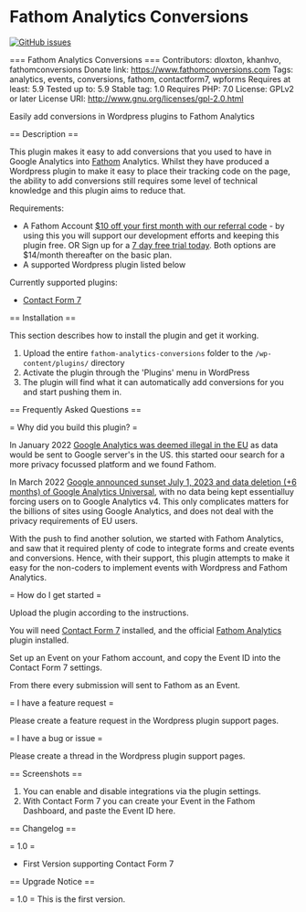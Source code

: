 # Fathom Analytics Conversions

[![GitHub issues](https://img.shields.io/github/issues/65/fathom-analytics-conversions)](https://github.com/65/fathom-analytics-conversions/issues) 

=== Fathom Analytics Conversions ===
Contributors: dloxton, khanhvo, fathomconversions
Donate link: https://www.fathomconversions.com
Tags: analytics, events, conversions, fathom, contactform7, wpforms
Requires at least: 5.9
Tested up to: 5.9
Stable tag: 1.0
Requires PHP: 7.0
License: GPLv2 or later
License URI: http://www.gnu.org/licenses/gpl-2.0.html

Easily add conversions in Wordpress plugins to Fathom Analytics

== Description ==

This plugin makes it easy to add conversions that you used to have in Google Analytics into [Fathom](https://usefathom.com) Analytics. Whilst they have produced a Wordpress plugin to make it easy to place their tracking code on the page, the ability to add conversions still requires some level of technical knowledge and this plugin aims to reduce that. 

Requirements:
*   A Fathom Account [$10 off your first month with our referral code](https://usefathom.com/ref/LBSJIU) - by using this you will support our development efforts and keeping this plugin free. OR Sign up for a [7 day free trial today](https://app.usefathom.com/register). Both options are $14/month thereafter on the basic plan.
*   A supported Wordpress plugin listed below

Currently supported plugins: 

*   [Contact Form 7](https://wordpress.org/plugins/contact-form-7/)

== Installation ==

This section describes how to install the plugin and get it working.

1. Upload the entire `fathom-analytics-conversions` folder to the `/wp-content/plugins/` directory
1. Activate the plugin through the 'Plugins' menu in WordPress
1. The plugin will find what it can automatically add conversions for you and start pushing them in. 


== Frequently Asked Questions ==

= Why did you build this plugin? =

In January 2022 [Google Analytics was deemed illegal in the EU](https://www.sixfive.com.au/2022/02/austrian-dpa-rules-that-google-analytics-is-not-gdpr-compliant/) as data would be sent to Google server's in the US. this started oour search for a more privacy focussed platform and we found Fathom. 

In March 2022 [Google announced sunset July 1, 2023 and data deletion (+6 months) of Google Analytics Universal](https://www.searchenginejournal.com/google-sunsetting-universal-analytics-in-2023/442168/), with no data being kept essentialluy forcing users on to Google Analytics v4. This only complicates matters for the billions of sites using Google Analytics, and does not deal with the privacy requirements of EU users. 

With the push to find another solution, we started with Fathom Analytics, and saw that it required plenty of code to integrate forms and create events and conversions. Hence, with their support, this plugin attempts to make it easy for the non-coders to implement events with Wordpress and Fathom Analytics. 

= How do I get started =

Upload the plugin according to the instructions. 

You will need [Contact Form 7](https://wordpress.org/plugins/contact-form-7/) installed, and the official [Fathom Analytics](https://wordpress.org/plugins/fathom-analytics/) plugin installed.

Set up an Event on your Fathom account, and copy the Event ID into the Contact Form 7 settings. 

From there every submission will sent to Fathom as an Event. 

= I have a feature request = 

Please create a feature request in the Wordpress plugin support pages. 


= I have a bug or issue = 

Please create a thread in the Wordpress plugin support pages. 




== Screenshots ==

1. You can enable and disable integrations via the plugin settings. 
2. With Contact Form 7 you can create your Event in the Fathom Dashboard, and paste the Event ID here. 

== Changelog ==

= 1.0 =
* First Version supporting Contact Form 7


== Upgrade Notice ==

= 1.0 =
This is the first version.
